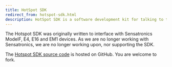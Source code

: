 ```yaml
---
title: HotSpot SDK
redirect_from: hotspot-sdk.html
description: HotSpot SDK is a software development kit for talking to the Sensatronics range of environment monitors.
---
```


The Hotspot SDK was originally written to interface with Sensatronics ModelF, E4, E16 and EM1 devices. As we are no longer working with Sensatronics, we are no longer working upon, nor supporting the SDK.

The [Hotspot SDK source code](https://github.com/openxtra/hotspot-sdk) is hosted on GitHub. You are welcome to fork.


